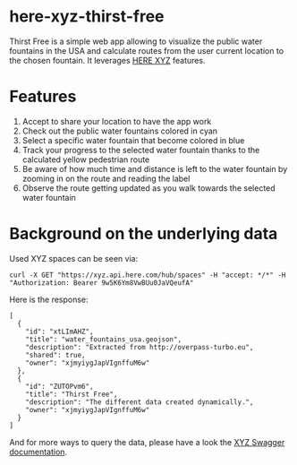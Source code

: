 # here-xyz-thirst-free
Thirst Free is a simple web app allowing to visualize the public water fountains in the USA and calculate routes from the user current location to the chosen fountain. It leverages [HERE XYZ](https://xyz.here.com) features.

# Features
1. Accept to share your location to have the app work
2. Check out the public water fountains colored in cyan
3. Select a specific water fountain that become colored in blue
4. Track your progress to the selected water fountain thanks to the calculated yellow pedestrian route
5. Be aware of how much time and distance is left to the water fountain by zooming in on the route and reading the label
6. Observe the route getting updated as you walk towards the selected water fountain

# Background on the underlying data
Used XYZ spaces can be seen via:
```
curl -X GET "https://xyz.api.here.com/hub/spaces" -H "accept: */*" -H "Authorization: Bearer 9w5K6Ym8VwBUu0JaVQeufA"
```
Here is the response:
```
[
  {
    "id": "xtLImAHZ",
    "title": "water_fountains_usa.geojson",
    "description": "Extracted from http://overpass-turbo.eu",
    "shared": true,
    "owner": "xjmyiygJapVIgnffuM6w"
  },
  {
    "id": "ZUTOPvm6",
    "title": "Thirst Free",
    "description": "The different data created dynamically.",
    "owner": "xjmyiygJapVIgnffuM6w"
  }
]
```

And for more ways to query the data, please have a look the [XYZ Swagger documentation](https://xyz.api.here.com/hub/static/swagger).
